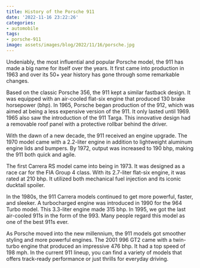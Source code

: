 ```yaml
---
title: History of the Porsche 911
date: '2022-11-16 23:22:26'
categories:
- automobile
tags:
- porsche-911
image: assets/images/blog/2022/11/16/porsche.jpg
---
```


Undeniably, the most influential and popular Porsche model, the 911 has made a big name for itself over the years. It first came into production in 1963 and over its 50+ year history has gone through some remarkable changes.

Based on the classic Porsche 356, the 911 kept a similar fastback design. It was equipped with an air-cooled flat-six engine that produced 130 brake horsepower (bhp). In 1965, Porsche began production of the 912, which was aimed at being a less expensive version of the 911. It only lasted until 1969. 1965 also saw the introduction of the 911 Targa. This innovative design had a removable roof panel with a protective rollbar behind the driver.

With the dawn of a new decade, the 911 received an engine upgrade. The 1970 model came with a 2.2-liter engine in addition to lightweight aluminum engine lids and bumpers. By 1972, output was increased to 190 bhp, making the 911 both quick and agile.

The first Carrera RS model came into being in 1973. It was designed as a race car for the FIA Group 4 class. With its 2.7-liter flat-six engine, it was rated at 210 bhp. It utilized both mechanical fuel injection and its iconic ducktail spoiler.

In the 1980s, the 911 Carrera models continued to get more powerful, faster, and sleeker. A turbocharged engine was introduced in 1990 for the 964 Turbo model. This 3.3-liter engine made 315 bhp. In 1995, we got the last air-cooled 911s in the form of the 993. Many people regard this model as one of the best 911s ever.

As Porsche moved into the new millennium, the 911 models got smoother styling and more powerful engines. The 2001 996 GT2 came with a twin-turbo engine that produced an impressive 476 bhp. It had a top speed of 198 mph. In the current 911 lineup, you can find a variety of models that offers track-ready performance or just thrills for everyday driving.
